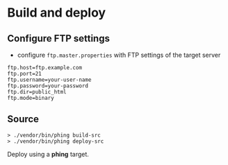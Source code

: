 
# Build and deploy

## Configure FTP settings

- configure `ftp.master.properties` with FTP settings of the target server

```
ftp.host=ftp.example.com
ftp.port=21
ftp.username=your-user-name
ftp.password=your-password
ftp.dir=public_html
ftp.mode=binary
```

## Source

```
> ./vendor/bin/phing build-src
> ./vendor/bin/phing deploy-src
```


Deploy using a **phing** target.
